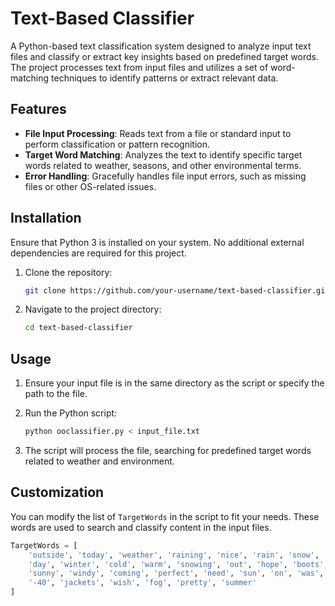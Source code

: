 
# Text-Based Classifier

A Python-based text classification system designed to analyze input text files and classify or extract key insights based on predefined target words. The project processes text from input files and utilizes a set of word-matching techniques to identify patterns or extract relevant data.

## Features

- **File Input Processing**: Reads text from a file or standard input to perform classification or pattern recognition.
- **Target Word Matching**: Analyzes the text to identify specific target words related to weather, seasons, and other environmental terms.
- **Error Handling**: Gracefully handles file input errors, such as missing files or other OS-related issues.

## Installation

Ensure that Python 3 is installed on your system. No additional external dependencies are required for this project.

1. Clone the repository:
    ```bash
    git clone https://github.com/your-username/text-based-classifier.git
    ```

2. Navigate to the project directory:
    ```bash
    cd text-based-classifier
    ```

## Usage

1. Ensure your input file is in the same directory as the script or specify the path to the file.

2. Run the Python script:
    ```bash
    python ooclassifier.py < input_file.txt
    ```

3. The script will process the file, searching for predefined target words related to weather and environment.

## Customization

You can modify the list of `TargetWords` in the script to fit your needs. These words are used to search and classify content in the input files.

```python
TargetWords = [
    'outside', 'today', 'weather', 'raining', 'nice', 'rain', 'snow',
    'day', 'winter', 'cold', 'warm', 'snowing', 'out', 'hope', 'boots',
    'sunny', 'windy', 'coming', 'perfect', 'need', 'sun', 'on', 'was',
    '-40', 'jackets', 'wish', 'fog', 'pretty', 'summer'
]
```

